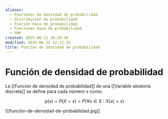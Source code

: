 ```yaml
---
aliases:
  - Funciones de densidad de probabilidad
  - Distribución de probabilidad
  - Función masa de probabilidad
  - Funciones masa de probabilidad
  - FMP
created: 2025-06-22 20:29:26
modified: 2025-06-22 22:12:35
title: Función de densidad de probabilidad
---
```


# Función de densidad de probabilidad

La [[Función de densidad de probabilidad]] de una [[Variable aleatoria discreta]] se define para cada número $x$ como:

$$
p \left( x \right) = P \left( X = x \right) = P \left( \forall s \in S: X \left( s \right) = x \right)
$$

![[función-de-densidad-de-probabilidad.jpg]]
